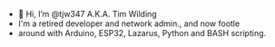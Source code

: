 - 👋 Hi, I’m @tjw347 A.K.A. Tim Wilding
-    I'm a retired developer and network admin., and now footle 
-    around with Arduino, ESP32, Lazarus, Python and BASH scripting.


<!---
tjw347/tjw347 is a ✨ special ✨ repository because its `README.md` (this file) appears on your GitHub profile.
You can click the Preview link to take a look at your changes.
--->

